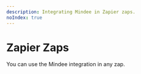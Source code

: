 ```yaml
---
description: Integrating Mindee in Zapier zaps.
noIndex: true
---
```


# Zapier Zaps

You can use the Mindee integration in any zap.
